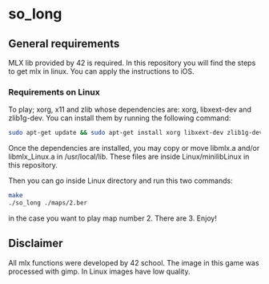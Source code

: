 # so_long

## General requirements
MLX lib provided by 42 is required. In this repository you will find the steps to get mlx in linux. You can apply the instructions to iOS.

### Requirements on Linux
To play; xorg, x11 and zlib whose dependencies are: xorg, libxext-dev and zlib1g-dev. You can install them by running the following command:
```bash
sudo apt-get update && sudo apt-get install xorg libxext-dev zlib1g-dev libbsd-dev
```
Once the dependencies are installed, you may copy or move libmlx.a and/or libmlx_Linux.a in /usr/local/lib. These files are inside Linux/minilibLinux in this repository.

Then you can go inside Linux directory and run this two commands:
```bash
make
./so_long ./maps/2.ber
```
in the case you want to play map number 2. There are 3.
Enjoy!

## Disclaimer
All mlx functions were developed by 42 school.
The image in this game was processed with gimp. In Linux images have low quality.
